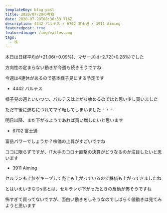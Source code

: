 ```yaml
---
templateKey: blog-post
title: 2020/07/20の考察
date: 2020-07-20T08:36:53.716Z
description: 4442 バルテス / 6702 富士通 / 3911 Aiming
featuredpost: true
featuredimage: /img/valtes.png
tags:
  - 株
---
```

本日は日経平均が+21.06(+0.09%)、マザーズは+2.72(+0.28%)でした

方向性の定まらない動きが今週も続きそうですね

今週は4連休があるので基本様子見にする予定です

* 4442 バルテス

様子見の週といいつつ、バルテスは上がり始めるのではと思い少し買いました

ただ午後に進むにつれてマイ転してしまいました・・・

明日以降、まだ下がるようであれば買い増したいと思います

* 6702 富士通

富岳パワーでしょうか？株価の上昇がすごいですね

ココに限らずですが、IT大手のコロナ直撃の決算がどうなるのか注目したいと思います

* 3911 Aiming

セルランも上位をキープして売上も上がっているので株価も上がってきましたね

とはいえいきなりs高とは、セルランが下がったときの反動が怖そうですね

怖すぎて買ってないですが、面白い動きをしそうなのでしばらく値動きは見てみようと思います